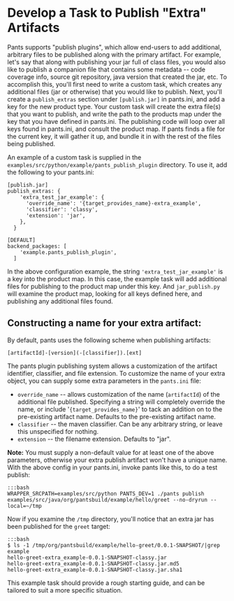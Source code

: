 Develop a Task to Publish "Extra" Artifacts
===========================================

Pants supports "publish plugins", which allow end-users to add
additional, arbitrary files to be published along with the primary
artifact. For example, let's say that along with publishing your jar
full of class files, you would also like to publish a companion file
that contains some metadata -- code coverage info, source git
repository, java version that created the jar, etc. To accomplish this,
you'll first need to write a custom task, which creates any additional
files (jar or otherwise) that you would like to publish. Next, you'll
create a `publish_extras` section under `[publish.jar]` in pants.ini,
and add a key for the new product type. Your custom task will create the
extra file(s) that you want to publish, and write the path to the
products map under the key that you have defined in pants.ini. The
publishing code will loop over all keys found in pants.ini, and consult
the product map. If pants finds a file for the current key, it will
gather it up, and bundle it in with the rest of the files being
published.

An example of a custom task is supplied in the
`examples/src/python/example/pants_publish_plugin` directory. To use it,
add the following to your pants.ini:

    [publish.jar]
    publish_extras: {
        'extra_test_jar_example': {
          'override_name': '{target_provides_name}-extra_example',
          'classifier': 'classy',
          'extension': 'jar',
        },
      }

    [DEFAULT]
    backend_packages: [
        'example.pants_publish_plugin',
      ]

In the above configuration example, the string
`'extra_test_jar_example'` is a key into the product map. In this case,
the example task will add additional files for publishing to the product
map under this key. And `jar_publish.py` will examine the product map,
looking for all keys defined here, and publishing any additional files
found.

Constructing a name for your extra artifact:
--------------------------------------------

By default, pants uses the following scheme when publishing artifacts:

    [artifactId]-[version](-[classifier]).[ext]

The pants plugin publishing system allows a customization of the
artifact identifier, classifier, and file extension. To customize the
name of your extra object, you can supply some extra parameters in the
`pants.ini` file:

+   `override_name` -- allows customization of the name (`artifactId`)
    of the additional file published. Specifying a string will
    completely override the name, or include
    '`{target_provides_name}`' to tack an addition on to the
    pre-existing artifact name. Defaults to the pre-existing artifact
    name.
+   `classifier` -- the maven classifier. Can be any arbitrary string,
    or leave this unspecified for nothing.
+   `extension` -- the filename extension. Defaults to "jar".

**Note:** You must supply a non-default value for at least one of the
above parameters, otherwise your extra publish artifact won't have a
unique name. With the above config in your pants.ini, invoke pants like
this, to do a test publish:

    :::bash
    WRAPPER_SRCPATH=examples/src/python PANTS_DEV=1 ./pants publish examples/src/java/org/pantsbuild/example/hello/greet --no-dryrun --local=~/tmp

Now if you examine the `/tmp` directory, you'll notice that an extra jar
has been published for the `greet` target:

    :::bash
    $ ls -1 /tmp/org/pantsbuild/example/hello-greet/0.0.1-SNAPSHOT/|grep example
    hello-greet-extra_example-0.0.1-SNAPSHOT-classy.jar
    hello-greet-extra_example-0.0.1-SNAPSHOT-classy.jar.md5
    hello-greet-extra_example-0.0.1-SNAPSHOT-classy.jar.sha1

This example task should provide a rough starting guide, and can be
tailored to suit a more specific situation.

